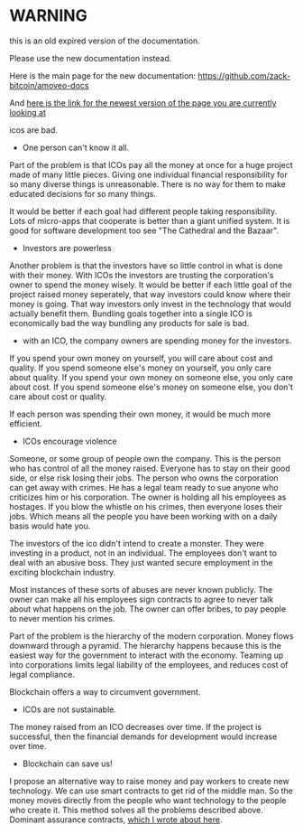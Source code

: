 WARNING
========

this is an old expired version of the documentation.

Please use the new documentation instead. 

Here is the main page for the new documentation: https://github.com/zack-bitcoin/amoveo-docs 

And [here is the link for the newest version of the page you are currently looking at](https://github.com/zack-bitcoin/amoveo-docs/blob/master//icos.md)

icos are bad.

* One person can't know it all.

Part of the problem is that ICOs pay all the 
money at once for a huge project made of many little 
pieces. Giving one individual financial responsibility
for so many diverse things is unreasonable.
There is no way for them to make educated decisions
for so many things.

It would be better if each goal had different people
taking responsibility. Lots of micro-apps that 
cooperate is better than a giant unified system.
It is good for software development too
see "The Cathedral and the Bazaar".

* Investors are powerless

Another problem is that the investors have so little
control in what is done with their money.
With ICOs the investors are trusting the corporation's owner
to spend the money wisely.
It would be better if each little goal of the project
raised money seperately, that way investors could know
where their money is going. That way investors only 
invest in the technology that would actually benefit them.
Bundling goals together into a single ICO is economically
bad the way bundling any products for sale is bad.

* with an ICO, the company owners are spending money for the investors.

If you spend your own money on yourself, you will care about cost and quality.
If you spend someone else's money on yourself, you only care about quality.
If you spend your own money on someone else, you only care about cost.
If you spend someone else's money on someone else, you don't care about cost or quality.

If each person was spending their own money, it would be much more efficient.

* ICOs encourage violence

Someone, or some group of people own the company.
This is the person who has control of all the money raised.
Everyone has to stay on their good side, 
or else risk losing their jobs.
The person who owns the corporation can get away with crimes.
He has a legal team ready to sue anyone who criticizes him
or his corporation.
The owner is holding all his employees as hostages.
If you blow the whistle on his crimes, then everyone
loses their jobs. Which means all the people you have been
working with on a daily basis would hate you.

The investors of the ico didn't intend to create a monster.
They were investing in a product, not in an individual.
The employees don't want to deal with an abusive boss.
They just wanted secure employment in the exciting
blockchain industry.

Most instances of these sorts of abuses are never known publicly.
The owner can make all his employees sign contracts
to agree to never talk about what happens on the job.
The owner can offer bribes, to pay people to never
mention his crimes.

Part of the problem is the hierarchy of the modern
corporation. Money flows downward through a pyramid.
The hierarchy happens because this is the easiest way
for the government to interact with the economy.
Teaming up into corporations limits legal liability 
of the employees, and reduces cost of legal compliance.

Blockchain offers a way to circumvent government.

* ICOs are not sustainable.

The money raised from an ICO decreases over time.
If the project is successful, then the financial demands for development would increase over time.

* Blockchain can save us!

I propose an alternative way to raise money
and pay workers to create new technology.
We can use smart contracts to get rid of the middle man.
So the money moves directly from the people who want
technology to the people who create it. This method solves
all the problems described above.
Dominant assurance contracts, [which I wrote about here](use-cases-and-ideas/insured_crowdfund.md).



